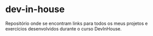 # dev-in-house
  Repositório onde se encontram links para todos os meus projetos e exercícios desenvolvidos durante o curso DevInHouse.
